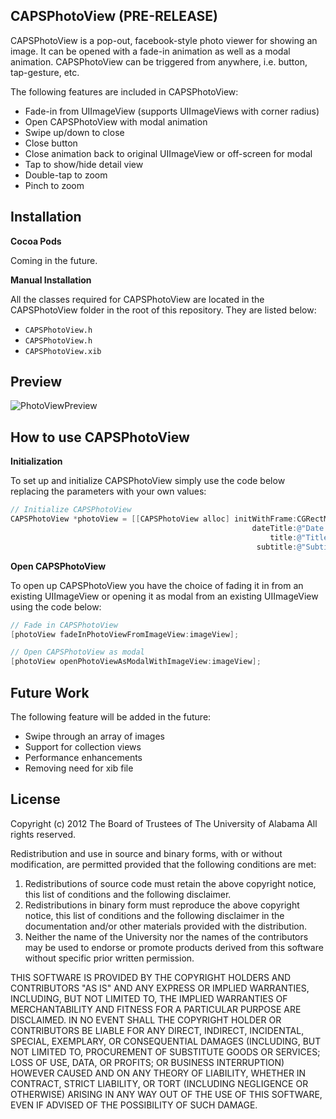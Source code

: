 ## CAPSPhotoView (PRE-RELEASE)

CAPSPhotoView is a pop-out, facebook-style photo viewer for showing an image. It can be opened with a fade-in animation as well as a modal animation. CAPSPhotoView can be triggered from anywhere, i.e. button, tap-gesture, etc.

The following features are included in CAPSPhotoView:

* Fade-in from UIImageView (supports UIImageViews with corner radius)
* Open CAPSPhotoView with modal animation
* Swipe up/down to close 
* Close button
* Close animation back to original UIImageView or off-screen for modal
* Tap to show/hide detail view
* Double-tap to zoom
* Pinch to zoom

## Installation

**Cocoa Pods**

Coming in the future.

**Manual Installation**

All the classes required for CAPSPhotoView are located in the CAPSPhotoView folder in the root of this repository. They are listed below:

* <code>CAPSPhotoView.h</code>
* <code>CAPSPhotoView.h</code>
* <code>CAPSPhotoView.xib</code>

## Preview

![PhotoViewPreview](https://raw.githubusercontent.com/uacaps/ResourceRepo/master/CAPSPhotoView/PhotoViewPreviewLoop.gif)

## How to use CAPSPhotoView

**Initialization**

To set up and initialize CAPSPhotoView simply use the code below replacing the parameters with your own values:

```objective-c
// Initialize CAPSPhotoView
CAPSPhotoView *photoView = [[CAPSPhotoView alloc] initWithFrame:CGRectMake(0, 0, 320, 568)
                                                      dateTitle:@"Date: 03/12/2014"
                                                          title:@"Title"
                                                       subtitle:@"Subtitle"];
```

**Open CAPSPhotoView**

To open up CAPSPhotoView you have the choice of fading it in from an existing UIImageView or opening it as modal from an existing UIImageView using the code below:

```objective-c
// Fade in CAPSPhotoView
[photoView fadeInPhotoViewFromImageView:imageView];
```
```objective-c
// Open CAPSPhotoView as modal
[photoView openPhotoViewAsModalWithImageView:imageView];
```

## Future Work

The following feature will be added in the future:

* Swipe through an array of images
* Support for collection views
* Performance enhancements
* Removing need for xib file

## License ##

Copyright (c) 2012 The Board of Trustees of The University of Alabama
All rights reserved.

Redistribution and use in source and binary forms, with or without
modification, are permitted provided that the following conditions
are met:

 1. Redistributions of source code must retain the above copyright
    notice, this list of conditions and the following disclaimer.
 2. Redistributions in binary form must reproduce the above copyright
    notice, this list of conditions and the following disclaimer in the
    documentation and/or other materials provided with the distribution.
 3. Neither the name of the University nor the names of the contributors
    may be used to endorse or promote products derived from this software
    without specific prior written permission.

THIS SOFTWARE IS PROVIDED BY THE COPYRIGHT HOLDERS AND CONTRIBUTORS
"AS IS" AND ANY EXPRESS OR IMPLIED WARRANTIES, INCLUDING, BUT NOT
LIMITED TO, THE IMPLIED WARRANTIES OF MERCHANTABILITY AND FITNESS
FOR A PARTICULAR PURPOSE ARE DISCLAIMED. IN NO EVENT SHALL
THE COPYRIGHT HOLDER OR CONTRIBUTORS BE LIABLE FOR ANY DIRECT,
INDIRECT, INCIDENTAL, SPECIAL, EXEMPLARY, OR CONSEQUENTIAL DAMAGES
(INCLUDING, BUT NOT LIMITED TO, PROCUREMENT OF SUBSTITUTE GOODS OR
SERVICES; LOSS OF USE, DATA, OR PROFITS; OR BUSINESS INTERRUPTION)
HOWEVER CAUSED AND ON ANY THEORY OF LIABILITY, WHETHER IN CONTRACT,
STRICT LIABILITY, OR TORT (INCLUDING NEGLIGENCE OR OTHERWISE)
ARISING IN ANY WAY OUT OF THE USE OF THIS SOFTWARE, EVEN IF ADVISED
OF THE POSSIBILITY OF SUCH DAMAGE.
